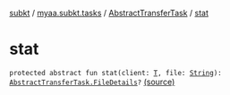 [subkt](../../index.md) / [myaa.subkt.tasks](../index.md) / [AbstractTransferTask](index.md) / [stat](./stat.md)

# stat

`protected abstract fun stat(client: `[`T`](-dest-dir-root-spec/index.md#T)`, file: `[`String`](https://kotlinlang.org/api/latest/jvm/stdlib/kotlin/-string/index.html)`): `[`AbstractTransferTask.FileDetails`](-file-details/index.md)`?` [(source)](https://github.com/Myaamori/SubKt/blob/0.1.19/src/main/kotlin/myaa/subkt/tasks/tasks.kt#L1614)